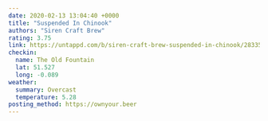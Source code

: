 ```yaml
---
date: 2020-02-13 13:04:40 +0000
title: "Suspended In Chinook"
authors: "Siren Craft Brew"
rating: 3.75
link: https://untappd.com/b/siren-craft-brew-suspended-in-chinook/2833533
checkin:
  name: The Old Fountain
  lat: 51.527
  long: -0.089
weather:
  summary: Overcast
  temperature: 5.28
posting_method: https://ownyour.beer
---
```

